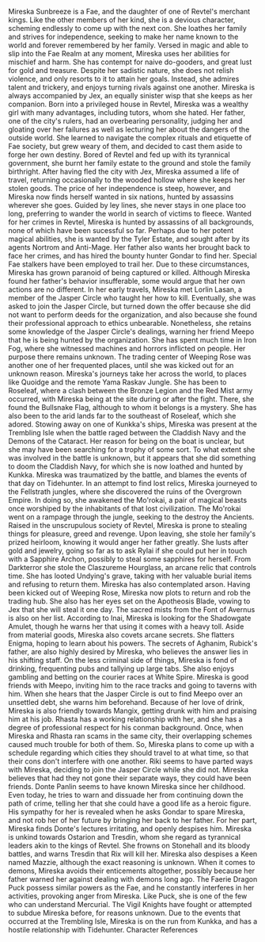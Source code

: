 Mireska Sunbreeze is a Fae, and the daughter of one of Revtel's merchant kings. Like the other members of her kind, she is a devious character, scheming endlessly to come up with the next con. She loathes her family and strives for independence, seeking to make her name known to the world and forever remembered by her family. Versed in magic and able to slip into the Fae Realm at any moment, Mireska uses her abilities for mischief and harm. She has contempt for naive do-gooders, and great lust for gold and treasure. Despite her sadistic nature, she does not relish violence, and only resorts to it to attain her goals. Instead, she admires talent and trickery, and enjoys turning rivals against one another. Mireska is always accompanied by Jex, an equally sinister wisp that she keeps as her companion.
Born into a privileged house in Revtel, Mireska was a wealthy girl with many advantages, including tutors, whom she hated. Her father, one of the city's rulers, had an overbearing personality, judging her and gloating over her failures as well as lecturing her about the dangers of the outside world. She learned to navigate the complex rituals and etiquette of Fae society, but grew weary of them, and decided to cast them aside to forge her own destiny. Bored of Revtel and fed up with its tyrannical government, she burnt her family estate to the ground and stole the family birthright.
After having fled the city with Jex, Mireska assumed a life of travel, returning occasionally to the wooded hollow where she keeps her stolen goods. The price of her independence is steep, however, and Mireska now finds herself wanted in six nations, hunted by assassins wherever she goes. Guided by ley lines, she never stays in one place too long, preferring to wander the world in search of victims to fleece.
Wanted for her crimes in Revtel, Mireska is hunted by assassins of all backgrounds, none of which have been sucessful so far. Perhaps due to her potent magical abilities, she is wanted by the Tyler Estate, and sought after by its agents Nortrom and Anti-Mage. Her father also wants her brought back to face her crimes, and has hired the bounty hunter Gondar to find her. Special Fae stalkers have been employed to trail her. Due to these circumstances, Mireska has grown paranoid of being captured or killed.
Although Mireska found her father's behavior insufferable, some would argue that her own actions are no different.
In her early travels, Mireska met Lorlin Lasan, a member of the Jasper Circle who taught her how to kill. Eventually, she was asked to join the Jasper Circle, but turned down the offer because she did not want to perform deeds for the organization, and also because she found their professional approach to ethics unbearable. Nonetheless, she retains some knowledge of the Jasper Circle's dealings, warning her friend Meepo that he is being hunted by the organization.
She has spent much time in Iron Fog, where she witnessed machines and horrors inflicted on people. Her purpose there remains unknown. The trading center of Weeping Rose was another one of her frequented places, until she was kicked out for an unknown reason.
Mireska's journeys take her across the world, to places like Quoidge and the remote Yama Raskav Jungle. She has been to Roseleaf, where a clash between the Bronze Legion and the Red Mist army occurred, with Mireska being at the site during or after the fight. There, she found the Bullsnake Flag, although to whom it belongs is a mystery. She has also been to the arid lands far to the southeast of Roseleaf, which she adored.
Stowing away on one of Kunkka's ships, Mireska was present at the Trembling Isle when the battle raged between the Claddish Navy and the Demons of the Cataract. Her reason for being on the boat is unclear, but she may have been searching for a trophy of some sort. To what extent she was involved in the battle is unknown, but it appears that she did something to doom the Claddish Navy, for which she is now loathed and hunted by Kunkka. Mireska was traumatized by the battle, and blames the events of that day on Tidehunter.
In an attempt to find lost relics, Mireska journeyed to the Fellstrath jungles, where she discovered the ruins of the Overgrown Empire. In doing so, she awakened the Mo'rokai, a pair of magical beasts once worshiped by the inhabitants of that lost civilization. The Mo'rokai went on a rampage through the jungle, seeking to the destroy the Ancients.
Raised in the unscrupulous society of Revtel, Mireska is prone to stealing things for pleasure, greed and revenge. Upon leaving, she stole her family's prized heirloom, knowing it would anger her father greatly. She lusts after gold and jewelry, going so far as to ask Rylai if she could put her in touch with a Sapphire Archon, possibly to steal some sapphires for herself. From Darkterror she stole the Claszureme Hourglass, an arcane relic that controls time. She has looted Undying's grave, taking with her valuable burial items and refusing to return them. Mireska has also contemplated arson.
Having been kicked out of Weeping Rose, Mireska now plots to return and rob the trading hub. She also has her eyes set on the Apotheosis Blade, vowing to Jex that she will steal it one day. The sacred mists from the Font of Avernus is also on her list. According to Inai, Mireska is looking for the Shadowgate Amulet, though he warns her that using it comes with a heavy toll.
Aside from material goods, Mireska also covets arcane secrets. She flatters Enigma, hoping to learn about his powers. The secrets of Aghanim, Rubick's father, are also highly desired by Mireska, who believes the answer lies in his shifting staff.
On the less criminal side of things, Mireska is fond of drinking, frequenting pubs and tallying up large tabs. She also enjoys gambling and betting on the courier races at White Spire.
Mireska is good friends with Meepo, inviting him to the race tracks and going to taverns with him. When she hears that the Jasper Circle is out to find Meepo over an unsettled debt, she warns him beforehand. Because of her love of drink, Mireska is also friendly towards Mangix, getting drunk with him and praising him at his job.
Rhasta has a working relationship with her, and she has a degree of professional respect for his conman background. Once, when Mireska and Rhasta ran scams in the same city, their overlapping schemes caused much trouble for both of them. So, Mireska plans to come up with a schedule regarding which cities they should travel to at what time, so that their cons don't interfere with one another.
Riki seems to have parted ways with Mireska, deciding to join the Jasper Circle while she did not. Mireska believes that had they not gone their separate ways, they could have been friends.
Donte Panlin seems to have known Mireska since her childhood. Even today, he tries to warn and dissuade her from continuing down the path of crime, telling her that she could have a good life as a heroic figure. His sympathy for her is revealed when he asks Gondar to spare Mireska, and not rob her of her future by bringing her back to her father. For her part, Mireska finds Donte's lectures irritating, and openly despises him.
Mireska is unkind towards Ostarion and Tresdin, whom she regard as tyrannical leaders akin to the kings of Revtel. She frowns on Stonehall and its bloody battles, and warns Tresdin that Rix will kill her. Mireska also despises a Keen named Mazzie, although the exact reasoning is unknown. When it comes to demons, Mireska avoids their enticements altogether, possibly because her father warned her against dealing with demons long ago. The Faerie Dragon Puck possess similar powers as the Fae, and he constantly interferes in her activities, provoking anger from Mireska. Like Puck, she is one of the few who can understand Mercurial.
The Vigil Knights have fought or attempted to subdue Mireska before, for reasons unknown. Due to the events that occurred at the Trembling Isle, Mireska is on the run from Kunkka, and has a hostile relationship with Tidehunter.
Character References
